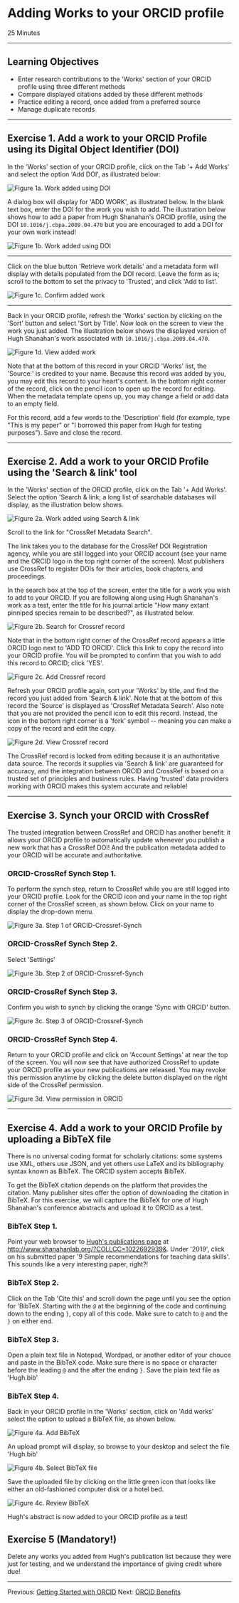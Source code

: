#  Adding Works to your ORCID profile

25 Minutes

---

## Learning Objectives

* Enter research contributions to the 'Works' section of your ORCID profile using three different methods
* Compare displayed citations added by these different methods
* Practice editing a record, once added from a preferred source
* Manage duplicate records

---

## Exercise 1. Add a work to your ORCID Profile using its Digital Object Identifier (DOI)

In the 'Works' section of your ORCID profile, click on the Tab '+ Add Works' and select the option 'Add DOI', as illustrated below:

![___Figure 1a. Work added using DOI___](img/orcid11-add_doi.jpg)

A dialog box will display for 'ADD WORK', as illustrated below. In the blank text box, enter the DOI for the work you wish to add. The illustration below shows how to add a paper from Hugh Shanahan's ORCID profile, using the DOI `10.1016/j.cbpa.2009.04.470` but you are encouraged to add a DOI for your own work instead!

![___Figure 1b. Work added using DOI___](img/orcid3_500.jpg)

-----

Click on the blue button 'Retrieve work details' and a metadata form will display with details populated from the DOI record. Leave the form as is; scroll to the bottom to set the privacy to 'Trusted', and click 'Add to list'.

![___Figure 1c. Confirm added work___](img/orcid4_500.jpg)

-----

Back in your ORCID profile, refresh the 'Works' section by clicking on the 'Sort' button and select 'Sort by Title'. Now look on the screen to view the work you just added. The illustration below shows the displayed version of Hugh Shanahan's work associated with `10.1016/j.cbpa.2009.04.470`.  

![___Figure 1d. View added work___](img/orcid5_500.jpg)

Note that at the bottom of this record in your ORCID 'Works' list, the 'Source:' is credited to your name. Because this record was added by you, you may edit this record to your heart's content.  In the bottom right corner of the record, click on the pencil icon to open up the record for editing. When the metadata template opens up, you may change a field or add data to an empty field. 

For this record, add a few words to the 'Description' field (for example, type "This is my paper" or "I borrowed this paper from Hugh for testing purposes"). Save and close the record.


-------------------------

## Exercise 2. Add a work to your ORCID Profile using the 'Search & link' tool

In the 'Works' section of the ORCID profile, click on the Tab '+ Add Works'. Select the option 'Search & link; a long list of searchable databases will display, as the illustration below shows.

![___Figure 2a. Work added using Search & link___](img/orcid11-searchlink.jpg)

Scroll to the link for "CrossRef Metadata Search".

The link takes you to the database for the CrossRef DOI Registration agency, while you are still logged into your ORCID account (see your name and the ORCID logo in the top right corner of the screen). Most publishers use CrossRef to register DOIs for their articles, book chapters, and proceedings.

In the search box at the top of the screen, enter the title for a work you wish to add to your ORCID. If you are following along using Hugh Shanahan's work as a test, enter the title for his journal article "How many extant pinniped species remain to be described?", as illustrated below.

![___Figure 2b. Search for Crossref record___](img/orcid6_700.jpg)

Note that in the bottom right corner of the CrossRef record appears a little ORCID logo next to 'ADD TO ORCID'. Click this link to copy the record into your ORCID profile. You will be prompted to confirm that you wish to add this record to ORCID; click 'YES'.


![___Figure 2c. Add Crossref record___](img/orcid7_500.jpg)

Refresh your ORCID profile again, sort your 'Works' by title, and find the record you just added from 'Search & link'.  Note that at the bottom of this record the 'Source' is displayed as 'CrossRef Metadata Search'. Also note that you are not provided the pencil icon to edit this record. Instead, the icon in the bottom right corner is a 'fork' symbol -- meaning you can make a copy of the record and edit the copy. 

![___Figure 2d. View Crossref record___](img/orcid11-Source_500.jpg)

The CrossRef record is locked from editing because it is an authoritative data source. The records it supplies via 'Search & link' are guaranteed for accuracy, and the integration between ORCID and CrossRef is based on a trusted set of principles and business rules. Having 'trusted' data providers working with ORCID makes this system accurate and reliable!  

-----

## Exercise 3. Synch your ORCID with CrossRef 

The trusted integration between CrossRef and ORCID has another benefit: it allows your ORCID profile to automatically update whenever you publish a new work that has a CrossRef DOI!  And the publication metadata added to your ORCID will be accurate and authoritative.

### ORCID-CrossRef Synch Step 1.
To perform the synch step, return to CrossRef while you are still logged into your ORCID profile. Look for the ORCID icon and your name in the top right corner of the CrossRef screen, as shown below. Click on your name to display the drop-down menu.


![___Figure 3a. Step 1 of ORCID-Crossref-Synch___](img/crossref-synch_600.jpg)

### ORCID-CrossRef Synch Step 2.

Select 'Settings'

![___Figure 3b. Step 2 of ORCID-Crossref-Synch___](img/crossref-synch2.jpg)

### ORCID-CrossRef Synch Step 3.

Confirm you wish to synch by clicking the orange 'Sync with ORCID' button.

![___Figure 3c. Step 3 of ORCID-Crossref-Synch___](img/crossref-synch3_700.jpg)

### ORCID-CrossRef Synch Step 4.

Return to your ORCID profile and click on 'Account Settings' at near the top of the screen. You will now see that have authorized CrossRef to update your ORCID profile as your new publications are released. You may revoke this permission anytime by clicking the delete button displayed on the right side of the CrossRef permission.

![___Figure 3d. View permission in ORCID___](img/crossref-synch4_600.jpg)


-------------------------

## Exercise 4. Add a work to your ORCID Profile by uploading a BibTeX file

There is no universal coding format for scholarly citations: some systems use XML, others use JSON, and yet others use LaTeX and its bibliography syntax known as BibTeX. The ORCID system accepts BibTeX.

To get the BibTeX citation depends on the platform that provides the citation. Many publisher sites offer the option of downloading the citation in BibTeX. For this exercise, we will capture the BibTeX 
for one of Hugh Shanahan's conference abstracts and upload it to ORCID as a test.

### BibTeX Step 1.

Point your web browser to [Hugh's publications page](http://www.shanahanlab.org/?COLLCC=1022692939&) at http://www.shanahanlab.org/?COLLCC=1022692939&. Under '2019', click on his submitted paper '9 Simple recommendations for teaching data skills'. This sounds like a very interesting paper, right?!

### BibTeX Step 2. 

Click on the Tab 'Cite this' and scroll down the page until you see the option for 'BibTeX. Starting with the `@` at the beginning of the code and continuing down to the ending `}`, copy all of this code. Make sure to catch to `@` and the `}` on either end.

### BibTeX Step 3. 

Open a plain text file in Notepad, Wordpad, or another editor of your chouce and paste in the BibTeX code. Make sure there is no space or character before the leading `@` and the after the ending `}`. Save the plain text file as 'Hugh.bib'

### BibTeX Step 4. 

Back in your ORCID profile in the 'Works' section, click on 'Add works' select the option to upload a BibTeX file, as shown below.

![___Figure 4a. Add BibTeX___](img/orcid11-bibtex.jpg)

An upload prompt will display, so browse to your desktop and select the file 'Hugh.bib'

![___Figure 4b. Select BibTeX file___](img/orcid15_700.png)

Save the uploaded file by clicking on the little green icon that looks like either an old-fashioned computer disk or a hotel bed.

![___Figure 4c. Review BibTeX___](img/orcid16_500.png)

Hugh's abstract is now added to your ORCID profile as a test!

## Exercise 5 (Mandatory!)

Delete any works you added from Hugh's publication list because they were just for testing, and we understand the importance of giving credit where due! 


---

Previous: [Getting Started with ORCID](00-orcid-profile.html)
Next: [ORCID Benefits](02-orcid-benefits.html)
